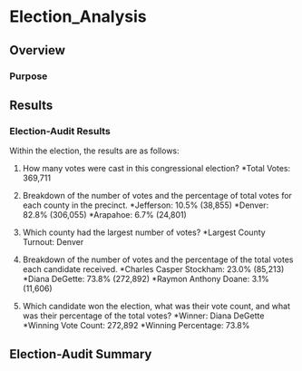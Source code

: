 # Election_Analysis

## Overview

### Purpose

## Results

### Election-Audit Results
Within the election, the results are as follows:
1) How many votes were cast in this congressional election?
*Total Votes: 369,711

2) Breakdown of the number of votes and the percentage of total votes for each county in the precinct.
*Jefferson: 10.5% (38,855)
*Denver: 82.8% (306,055)
*Arapahoe: 6.7% (24,801)

3) Which county had the largest number of votes?
*Largest County Turnout: Denver

4) Breakdown of the number of votes and the percentage of the total votes each candidate received.
*Charles Casper Stockham: 23.0% (85,213)
*Diana DeGette: 73.8% (272,892)
*Raymon Anthony Doane: 3.1% (11,606)

5) Which candidate won the election, what was their vote count, and what was their percentage of the total votes?
*Winner: Diana DeGette
*Winning Vote Count: 272,892
*Winning Percentage: 73.8%

## Election-Audit Summary

